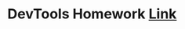 # DevTools Homework [Link](https://drive.google.com/file/d/1qL1UGZVDdgehY8o3Cd-E_3c_IfK8xvwf/view?usp=drive_link)
